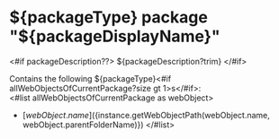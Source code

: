 # ${packageType} package "${packageDisplayName}"

<#if packageDescription??>
${packageDescription?trim}
</#if>

Contains the following ${packageType}<#if allWebObjectsOfCurrentPackage?size gt 1>s</#if>:\
<#list allWebObjectsOfCurrentPackage as webObject>
- [${webObject.name}](${instance.getWebObjectPath(webObject.name, webObject.parentFolderName)})
</#list>